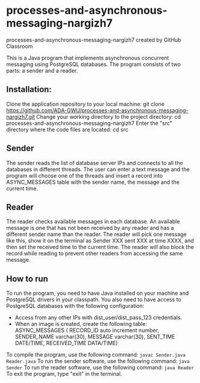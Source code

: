 # processes-and-asynchronous-messaging-nargizh7
processes-and-asynchronous-messaging-nargizh7 created by GitHub Classroom

This is a Java program that implements asynchronous concurrent messaging using PostgreSQL databases. 
The program consists of two parts: a sender and a reader.

## Installation:
Clone the application repository to your local machine: git clone https://github.com/ADA-GWU/processes-and-asynchronous-messaging-nargizh7.git
Change your working directory to the project directory: cd processes-and-asynchronous-messaging-nargizh7
Enter the "src" directory where the code files are located: cd src

## Sender
The sender  reads the list of database server IPs and connects to all the databases in different threads. 
The user can enter a text message and the program will choose one of the threads and insert a record into ASYNC_MESSAGES table with the sender name, the message and the current time.

## Reader
The reader checks available messages in each database. 
An available message is one that has not been received by any reader and has a different sender name than the reader. 
The reader will pick one message like this, show it on the terminal as Sender XXX sent XXX at time XXXX, and then set the received time to the current time. 
The reader will also block the record while reading to prevent other readers from accessing the same message.

## How to run
To run the program, you need to have Java installed on your machine and PostgreSQL drivers in your classpath. 
You also need to have access to PostgreSQL databases with the following configuration:

- Access from any other IPs with dist_user/dist_pass_123 credentials.
- When an image is created, create the following table:
ASYNC_MESSAGES (
 RECORD_ID auto increment number,
 SENDER_NAME varchar(30),
 MESSAGE varchar(30),
 SENT_TIME DATE/TIME,
 RECEIVED_TIME DATA/TIME)

To compile the program, use the following command:
`javac Sender.java Reader.java`
To run the sender software, use the following command:
`java Sender`
To run the reader software, use the following command:
`java Reader`
To exit the program, type "exit" in the terminal.


